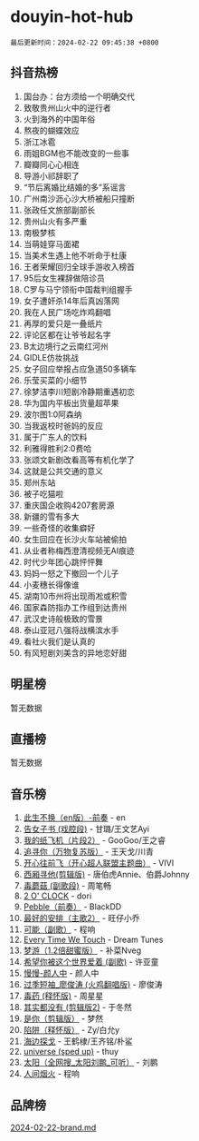 # douyin-hot-hub

`最后更新时间：2024-02-22 09:45:38 +0800`

## 抖音热榜

1. 国台办：台方须给一个明确交代
1. 致敬贵州山火中的逆行者
1. 火到海外的中国年俗
1. 熬夜的蝴蝶效应
1. 浙江冰雹
1. 雨姐BGM也不能改变的一些事
1. 瓣瓣同心心相连
1. 导游小祁辞职了
1. “节后离婚比结婚的多”系谣言
1. 广州南沙沥心沙大桥被船只撞断
1. 张政任文旅部副部长
1. 贵州山火有多严重
1. 南极梦核
1. 当萌娃穿马面裙
1. 当美术生遇上他不听命于杜康
1. 王者荣耀回归全球手游收入榜首
1. 95后女生裸辞做陪诊员
1. C罗与马宁领衔中国裁判组握手
1. 女子遭奸杀14年后真凶落网
1. 我在人民广场吃炸鸡翻唱
1. 再厚的爱只是一叠纸片
1. 评论区都在让爷爷起名字
1. B太边境行之云南红河州
1. GIDLE仿妆挑战
1. 女子回应举报占应急道50多辆车
1. 乐莹买菜的小细节
1. 徐梦洁李川短剧冷静期重遇初恋
1. 华为国内平板出货量超苹果
1. 波尔图1:0阿森纳
1. 当我返校时爸妈的反应
1. 属于广东人的饮料
1. 利雅得胜利2:0费哈
1. 张颂文新剧改看高等有机化学了
1. 这就是公共交通的意义
1. 郑州东站
1. 被子吃猫啦
1. 重庆国企收购4207套房源
1. 新疆的雪有多大
1. 一些奇怪的收集癖好
1. 女生回应在长沙火车站被偷拍
1. 从业者称梅西澄清视频无AI痕迹
1. 时代少年团心跳怦怦舞
1. 妈妈一怒之下撤回一个儿子
1. 小麦穗长得像谁
1. 湖南10市州将出现雨凇或积雪
1. 国家森防指办工作组到达贵州
1. 武汉史诗般极致的雪景
1. 泰山亚冠八强将战横滨水手
1. 看社火我们是认真的
1. 有风短剧刘美含的异地恋好甜

## 明星榜

暂无数据

## 直播榜

暂无数据

## 音乐榜

1. [此生不换（en版）-前奏](https://sf5-hl-cdn-tos.douyinstatic.com/obj/tos-cn-ve-2774/oMDvUGwhKrKYDEqXiMYEwxZqBWIJFA92CiLAO) - en
1. [告女子书 (戏腔段)](https://sf6-cdn-tos.douyinstatic.com/obj/tos-cn-ve-2774/osCCzFxWgstBDi92ZfBB4ht7gQENBmQMAl0eI6) - 甘璐/王文艺Ayi
1. [我的纸飞机（片段2）](https://sf5-hl-cdn-tos.douyinstatic.com/obj/tos-cn-ve-2774/oM2ZrKcg2CD5AeRB2gkeXOFB1IxAGJdZPazYHf) - GooGoo/王之睿
1. [追寻你（万物复苏版）](https://sf3-cdn-tos.douyinstatic.com/obj/tos-cn-ve-2774/oYeAZJsbjIDit9APmBg8u6uDUQnHmoCf3gbo74) - 王天戈/川青
1. [开心往前飞（开心超人联盟主题曲）](https://sf5-hl-cdn-tos.douyinstatic.com/obj/tos-cn-ve-2774/9d8fb7c82cf1421fb93a9fe925275e0a) - VIVI
1. [西厢寻他(剪辑版)](https://sf5-hl-cdn-tos.douyinstatic.com/obj/tos-cn-ve-2774/oUsAVfAQKlRNxEv5qxvIB8o5qmIWUcXbzJKJhw) - 唐伯虎Annie、伯爵Johnny
1. [毒蘑菇 (副歌段)](https://sf5-hl-cdn-tos.douyinstatic.com/obj/tos-cn-ve-2774/ocDEUsfdLjxnlFXtfogBCiQCEqYB7QZgZ8VViM) - 周笔畅
1. [2 O' CLOCK](https://sf5-hl-cdn-tos.douyinstatic.com/obj/tos-cn-ve-2774/oIUBICeqlYQHTigCBOnCMlwBZJkgiBjt1oDfbg) - dori
1. [Pebble（前奏）](https://sf3-cdn-tos.douyinstatic.com/obj/tos-cn-ve-2774/5e6913036e674b34b92df6abd1361f00) - BlackDD
1. [最好的安排（主歌2）](https://sf5-hl-cdn-tos.douyinstatic.com/obj/tos-cn-ve-2774/oMMZX1DuHpMwgoDztBmZswgQnbCeeANZxBHkFY) - 旺仔小乔
1. [可能（副歌）](https://sf5-hl-cdn-tos.douyinstatic.com/obj/tos-cn-ve-2774/cde1731888894259b333569393c2fb51) - 程响
1. [Every Time We Touch](https://sf5-hl-cdn-tos.douyinstatic.com/obj/tos-cn-ve-2774/ogN6lUKQeBBfEVhIOMikG1CcJjugxk1tztZyhP) - Dream Tunes
1. [梦游（1.2倍甜蜜版）](https://sf3-cdn-tos.douyinstatic.com/obj/tos-cn-ve-2774/o4gyAUm8hwufoEABmwVIiQtHsFuGzAEEWtNMzo) - 补菜Nveg
1. [希望你被这个世界爱着 (副歌)](https://sf5-hl-cdn-tos.douyinstatic.com/obj/tos-cn-ve-2774/oUHCmWQfZlE3QQBKBeD8rCFLpJzPgCpImhsxMt) - 许亚童
1. [慢慢-颜人中](https://sf3-cdn-tos.douyinstatic.com/obj/tos-cn-ve-2774/ocjHNfBXdBxQNC8ZGAeoLMFTUgtBg8bkExunDC) - 颜人中
1. [过季短袖_廖俊涛 (火鸡翻唱版)](https://sf6-cdn-tos.douyinstatic.com/obj/tos-cn-ve-2774/ogQVJl0tRBKxQgZji7YClFEBrVDeHpPTWfCZbQ) - 廖俊涛
1. [毒药 (释怀版)](https://sf3-cdn-tos.douyinstatic.com/obj/tos-cn-ve-2774/oYILMEAzspdZBIzy4frJNB8ZHPHWAhiwowd4Ad) - 周星星
1. [其实都没有 (剪辑版2)](https://sf5-hl-cdn-tos.douyinstatic.com/obj/tos-cn-ve-2774/oEBNQenHZtBhxYjGgUDQk0BCHTigQafgFlbQ7k) - 于冬然
1. [是你（剪辑版）](https://sf6-cdn-tos.douyinstatic.com/obj/tos-cn-ve-2774/46019dae783c4c969944217fe1cfafc4) - 梦然
1. [陷阱（释怀版）](https://sf5-hl-cdn-tos.douyinstatic.com/obj/tos-cn-ve-2774/oE8C21LeZrzKLDFfQYgMzx4GAIHageG5IzayY7) - Zy/白允y
1. [海边探戈](https://sf5-hl-cdn-tos.douyinstatic.com/obj/tos-cn-ve-2774/os9gE0VQCGqt6VQkZDyBBYvfSDY0QFe3vVmubn) - 王鹤棣/王齐铭/朴鲨
1. [universe (sped up)](https://sf6-cdn-tos.douyinstatic.com/obj/tos-cn-ve-2774/oIQnurQLDCsdYeegkM4CKuVb23MZBXtX6QB8bv) - thuy
1. [太阳（全网搜_太阳刘鹏_可听）](https://sf5-hl-cdn-tos.douyinstatic.com/obj/tos-cn-ve-2774/ogWbyIQnlBFImVbeDocRdCIYtBHlbJXgfZMvgz) - 刘鹏
1. [人间烟火](https://sf5-hl-cdn-tos.douyinstatic.com/obj/tos-cn-ve-2774/947983139f35446684610238bba8e7a9) - 程响

## 品牌榜

[2024-02-22-brand.md](2024-02-22-brand.md)
